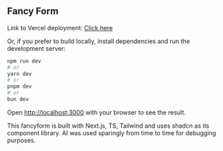 ## Fancy Form

Link to Vercel deployment: 
[Click here](https://fancyform-swc.vercel.app)

Or, if you prefer to build locally, install dependencies and run the development server:

```bash
npm run dev
# or
yarn dev
# or
pnpm dev
# or
bun dev
```

Open [http://localhost:3000](http://localhost:3000) with your browser to see the result.

This fancyform is built with Next.js, TS, Tailwind and uses shadcn as its component library. AI was used sparingly from time to time for debugging purposes.
